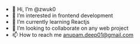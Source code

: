 - 👋 Hi, I’m @zwuk0
- 👀 I’m interested in frontend development
- 🌱 I’m currently learning Reactjs
- 💞️ I’m looking to collaborate on any web project
- 📫 How to reach me anupam.deep01@gmail.com

<!---
zwuk0/zwuk0 is a ✨ special ✨ repository because its `README.md` (this file) appears on your GitHub profile.
You can click the Preview link to take a look at your changes.
--->

